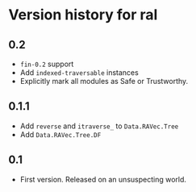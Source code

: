 # Version history for ral

## 0.2

- `fin-0.2` support
- Add `indexed-traversable` instances
- Explicitly mark all modules as Safe or Trustworthy.

## 0.1.1

- Add `reverse` and `itraverse_` to `Data.RAVec.Tree`
- Add `Data.RAVec.Tree.DF`

## 0.1

- First version. Released on an unsuspecting world.
